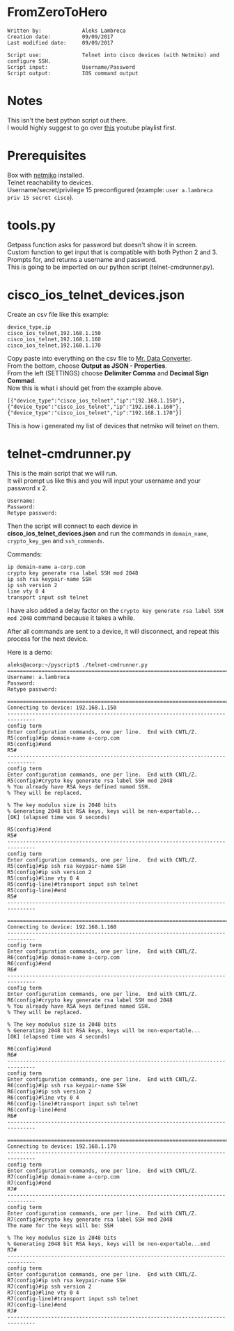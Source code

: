 # FromZeroToHero

```
Written by:             Aleks Lambreca   
Creation date:          09/09/2017      
Last modified date:     09/09/2017      
  
Script use:             Telnet into cisco devices (with Netmiko) and configure SSH.    
Script input:           Username/Password   
Script output:          IOS command output  
```

# Notes

This isn't the best python script out there.  
I would highly suggest to go over [this](https://www.youtube.com/user/GPM365/playlists) youtube playlist first.  

# Prerequisites

Box with [netmiko](https://github.com/ktbyers/netmiko) installed.  
Telnet reachability to devices.    
Username/secret/privilege 15 preconfigured (example: `user a.lambreca priv 15 secret cisco`).  

# tools.py

Getpass function asks for password but doesn't show it in screen.  
Custom function to get input that is compatible with both Python 2 and 3.  
Prompts for, and returns a username and password.  
This is going to be imported on our python script (telnet-cmdrunner.py).

# cisco_ios_telnet_devices.json

Create an csv file like this example:  

```
device_type,ip
cisco_ios_telnet,192.168.1.150
cisco_ios_telnet,192.168.1.160
cisco_ios_telnet,192.168.1.170
```

Copy paste into everything on the csv file to [Mr. Data Converter](https://shancarter.github.io/mr-data-converter/#).  
From the bottom, choose **Output as JSON - Properties**.  
From the left (SETTINGS) choose **Delimiter Comma** and **Decimal Sign Commad**.  
Now this is what i should get from the example above.  

```
[{"device_type":"cisco_ios_telnet","ip":"192.168.1.150"},
{"device_type":"cisco_ios_telnet","ip":"192.168.1.160"},
{"device_type":"cisco_ios_telnet","ip":"192.168.1.170"}]
```

This is how i generated my list of devices that netmiko will telnet on them.  

# telnet-cmdrunner.py

This is the main script that we will run.  
It will prompt us like this and you will input your username and your password x 2.

```
Username:
Password: 
Retype password: 
```

Then the script will connect to each device in **cisco_ios_telnet_devices.json** and run the commands in `domain_name`, `crypto_key_gen` and `ssh_commands`.  

Commands:  
```
ip domain-name a-corp.com
crypto key generate rsa label SSH mod 2048
ip ssh rsa keypair-name SSH
ip ssh version 2
line vty 0 4
transport input ssh telnet
```

I have also added a delay factor on the `crypto key generate rsa label SSH mod 2048` command because it takes a while.  
  
After all commands are sent to a device, it will disconnect, and repeat this process for the next device.  
  
Here is a demo:  

```
aleks@acorp:~/pyscript$ ./telnet-cmdrunner.py 
===============================================================================
Username: a.lambreca
Password: 
Retype password: 

===============================================================================
Connecting to device: 192.168.1.150
-------------------------------------------------------------------------------
config term
Enter configuration commands, one per line.  End with CNTL/Z.
R5(config)#ip domain-name a-corp.com
R5(config)#end
R5#
-------------------------------------------------------------------------------
config term
Enter configuration commands, one per line.  End with CNTL/Z.
R5(config)#crypto key generate rsa label SSH mod 2048
% You already have RSA keys defined named SSH.
% They will be replaced.

% The key modulus size is 2048 bits
% Generating 2048 bit RSA keys, keys will be non-exportable...
[OK] (elapsed time was 9 seconds)

R5(config)#end
R5#
-------------------------------------------------------------------------------
config term
Enter configuration commands, one per line.  End with CNTL/Z.
R5(config)#ip ssh rsa keypair-name SSH
R5(config)#ip ssh version 2
R5(config)#line vty 0 4
R5(config-line)#transport input ssh telnet
R5(config-line)#end
R5#
-------------------------------------------------------------------------------

===============================================================================
Connecting to device: 192.168.1.160
-------------------------------------------------------------------------------
config term
Enter configuration commands, one per line.  End with CNTL/Z.
R6(config)#ip domain-name a-corp.com
R6(config)#end
R6#
-------------------------------------------------------------------------------
config term
Enter configuration commands, one per line.  End with CNTL/Z.
R6(config)#crypto key generate rsa label SSH mod 2048
% You already have RSA keys defined named SSH.
% They will be replaced.

% The key modulus size is 2048 bits
% Generating 2048 bit RSA keys, keys will be non-exportable...
[OK] (elapsed time was 4 seconds)

R6(config)#end
R6#
-------------------------------------------------------------------------------
config term
Enter configuration commands, one per line.  End with CNTL/Z.
R6(config)#ip ssh rsa keypair-name SSH
R6(config)#ip ssh version 2
R6(config)#line vty 0 4
R6(config-line)#transport input ssh telnet
R6(config-line)#end
R6#
-------------------------------------------------------------------------------

===============================================================================
Connecting to device: 192.168.1.170
-------------------------------------------------------------------------------
config term
Enter configuration commands, one per line.  End with CNTL/Z.
R7(config)#ip domain-name a-corp.com
R7(config)#end
R7#
-------------------------------------------------------------------------------
config term
Enter configuration commands, one per line.  End with CNTL/Z.
R7(config)#crypto key generate rsa label SSH mod 2048
The name for the keys will be: SSH

% The key modulus size is 2048 bits
% Generating 2048 bit RSA keys, keys will be non-exportable...end
R7#
-------------------------------------------------------------------------------
config term
Enter configuration commands, one per line.  End with CNTL/Z.
R7(config)#ip ssh rsa keypair-name SSH
R7(config)#ip ssh version 2
R7(config)#line vty 0 4
R7(config-line)#transport input ssh telnet
R7(config-line)#end
R7#
-------------------------------------------------------------------------------
```

